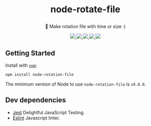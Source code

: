 <h1 align="center"><p>node-rotate-file</p></h1>
<p align="center">📄 Make rotation file with time or size :)</p>

<p align="center">
  <a alt="Npm version" href="https://www.npmjs.com/package/node-rotation-file">
    <img src="https://img.shields.io/npm/v/node-rotation-file.svg" />
  </a>
  <a alt="Build Status" href="https://travis-ci.com/JuMastro/node-rotation-file">
    <img src="https://img.shields.io/travis/JuMastro/node-rotation-file.svg" />
  </a>
  <a alt="Dependencies" href="https://github.com/JuMastro/node-rotation-file/blob/master/package.json">
    <img src="https://img.shields.io/david/JuMastro/node-rotation-file.svg" />
  </a>
  <a alt="Coverage" href="https://codeclimate.com/github/JuMastro/node-rotation-file/test_coverage">
    <img src="https://api.codeclimate.com/v1/badges/461a071228254ce1d786/test_coverage" />
  </a>
  <a alt="Maintainability" href="https://codeclimate.com/github/JuMastro/node-rotation-file/maintainability">
    <img src="https://api.codeclimate.com/v1/badges/461a071228254ce1d786/maintainability" />
  </a>
</p>

## Getting Started

Install with [`npm`](https://www.npmjs.com/):
```
npm install node-rotation-file
```
The minimum version of Node to use `node-rotation-file` is `v8.0.0`.

## Dev dependencies

- [Jest](https://github.com/facebook/jest) Delightful JavaScript Testing.
- [Eslint](https://github.com/eslint/eslint) Javascript linter.
